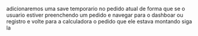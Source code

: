 adicionaremos uma save temporario no pedido atual
de forma que se o usuario estiver preenchendo um pedido e navegar para o dashboar ou registro e volte para a calculadora o pedido que ele estava montando siga la